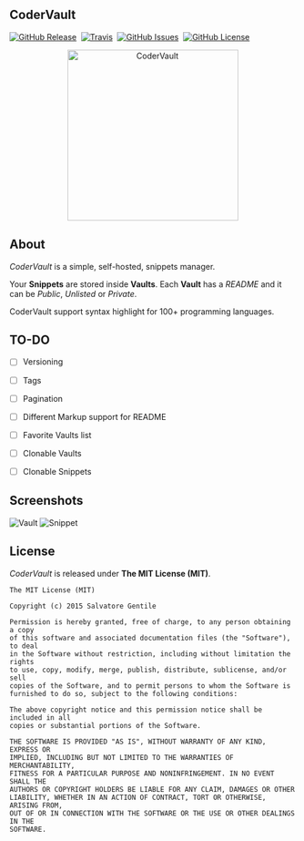 CoderVault
----------
[![GitHub Release](https://img.shields.io/github/release/codervault/codervault.svg)](https://github.com/codervault/codervault/releases)&nbsp;
[![Travis](https://img.shields.io/travis/codervault/codervault.svg)](https://travis-ci.org/codervault/codervault)&nbsp;
[![GitHub Issues](https://img.shields.io/github/issues/codervault/codervault.svg)](https://github.com/codervault/codervault/issues)&nbsp;
[![GitHub License](https://img.shields.io/github/license/codervault/codervault.svg)](#license)&nbsp;

<p align="center">
    <img width="300" src="https://rawgit.com/codervault/codervault/master/app/assets/images/logo.svg" alt="CoderVault">
</p>


About
-----
_CoderVault_ is a simple, self-hosted, snippets manager.

Your **Snippets** are stored inside **Vaults**. Each **Vault** has a _README_ and it can be _Public_, _Unlisted_ or _Private_.

CoderVault support syntax highlight for 100+ programming languages.


TO-DO
-----
- [ ] Versioning
- [ ] Tags
- [ ] Pagination
- [ ] Different Markup support for README
- [ ] Favorite Vaults list
- [ ] Clonable Vaults
- [ ] Clonable Snippets


Screenshots
-----------
![Vault](https://dl.dropboxusercontent.com/u/18322837/GitHub/codervault/vault.png)
![Snippet](https://dl.dropboxusercontent.com/u/18322837/GitHub/codervault/snippet.png)


License
-------
_CoderVault_ is released under **The MIT License (MIT)**.

    The MIT License (MIT)

    Copyright (c) 2015 Salvatore Gentile

    Permission is hereby granted, free of charge, to any person obtaining a copy
    of this software and associated documentation files (the "Software"), to deal
    in the Software without restriction, including without limitation the rights
    to use, copy, modify, merge, publish, distribute, sublicense, and/or sell
    copies of the Software, and to permit persons to whom the Software is
    furnished to do so, subject to the following conditions:

    The above copyright notice and this permission notice shall be included in all
    copies or substantial portions of the Software.

    THE SOFTWARE IS PROVIDED "AS IS", WITHOUT WARRANTY OF ANY KIND, EXPRESS OR
    IMPLIED, INCLUDING BUT NOT LIMITED TO THE WARRANTIES OF MERCHANTABILITY,
    FITNESS FOR A PARTICULAR PURPOSE AND NONINFRINGEMENT. IN NO EVENT SHALL THE
    AUTHORS OR COPYRIGHT HOLDERS BE LIABLE FOR ANY CLAIM, DAMAGES OR OTHER
    LIABILITY, WHETHER IN AN ACTION OF CONTRACT, TORT OR OTHERWISE, ARISING FROM,
    OUT OF OR IN CONNECTION WITH THE SOFTWARE OR THE USE OR OTHER DEALINGS IN THE
    SOFTWARE.

